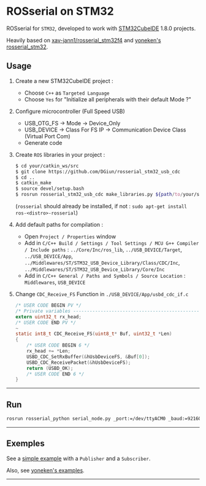 # ROSserial on STM32

ROSserial for `STM32`, developed to work with [STM32CubeIDE](https://www.st.com/en/development-tools/stm32cubeide.html) 1.8.0 projects.

Heavily based on [xav-jann1/rosserial_stm32f4](https://github.com/xav-jann1/rosserial_stm32f4) and [yoneken's rosserial_stm32](https://github.com/yoneken/rosserial_stm32).

## Usage
1. Create a new STM32CubeIDE project :
    - Choose `C++` as `Targeted Language`
    - Choose `Yes` for "Initialize all peripherals with their default Mode ?"
    
2. Configure microcontroller (Full Speed USB)
    - USB_OTG_FS -> Mode -> Device_Only
    - USB_DEVICE -> Class For FS IP -> Communication Device Class (Virtual Port Com)
    - Generate code

3. Create `ROS` libraries in your project :
    ```sh
    $ cd your/catkin_ws/src
    $ git clone https://github.com/DGiun/rosserial_stm32_usb_cdc
    $ cd ..
    $ catkin_make
    $ source devel/setup.bash
    $ rosrun rosserial_stm32_usb_cdc make_libraries.py ${path/to/your/stm32/project/Core}
    ```
    (`rosserial` should already be installed, if not : `sudo apt-get install ros-<distro>-rosserial`)

4. Add default paths for compilation :
    - Open `Project / Properties` window
    - Add in `C/C++ Build / Settings / Tool Settings / MCU G++ Compiler / Include paths` : 
        `../Core/Inc/ros_lib`, `../USB_DEVICE/Target`, `../USB_DEVICE/App`, `../Middlewares/ST/STM32_USB_Device_Library/Class/CDC/Inc`,        
        `../Middlewares/ST/STM32_USB_Device_Library/Core/Inc`
    - Add in `C/C++ General / Paths and Symbols / Source Location` : `Middlewares`, `USB_DEVICE`

5. Change `CDC_Receive_FS` Function in `./USB_DEVICE/App/usbd_cdc_if.c`
    ```c
    /* USER CODE BEGIN PV */
    /* Private variables ---------------------------------------------------------*/
    extern uint32_t rx_head;
    /* USER CODE END PV */
    ~
    static int8_t CDC_Receive_FS(uint8_t* Buf, uint32_t *Len)
    {
        /* USER CODE BEGIN 6 */
        rx_head += *Len;
        USBD_CDC_SetRxBuffer(&hUsbDeviceFS, &Buf[0]);
        USBD_CDC_ReceivePacket(&hUsbDeviceFS);
        return (USBD_OK);
        /* USER CODE END 6 */
    }
    ```
---
## Run
```sh
rosrun rosserial_python serial_node.py _port:=/dev/ttyACM0 _baud:=921600
```
---
## Exemples

See a [simple example](./example) with a `Publisher` and a `Subscriber`.

Also, see [yoneken's examples](https://github.com/yoneken/rosserial_stm32/tree/master/src/ros_lib/examples).

---
